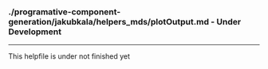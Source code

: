### ./programative-component-generation/jakubkala/helpers_mds/plotOutput.md - Under Development

***

This helpfile is under not finished yet

